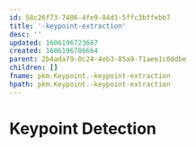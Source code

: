 ```yaml
---
id: 58c26f73-7486-4fe9-84d1-5ffc3bffebb7
title: '-keypoint-extraction'
desc: ''
updated: 1606196723687
created: 1606196706664
parent: 2b4ada79-0c24-4eb3-85a9-71aee1c0ddbe
children: []
fname: pkm.Keypoint.-keypoint-extraction
hpath: pkm.Keypoint.-keypoint-extraction
---
```

# Keypoint Detection

